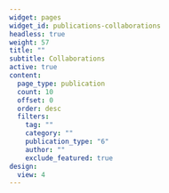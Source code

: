 ```yaml
---
widget: pages
widget_id: publications-collaborations
headless: true
weight: 57
title: ""
subtitle: Collaborations
active: true
content:
  page_type: publication
  count: 10
  offset: 0
  order: desc
  filters:
    tag: ""
    category: ""
    publication_type: "6"
    author: ""
    exclude_featured: true
design:
  view: 4
---
```

